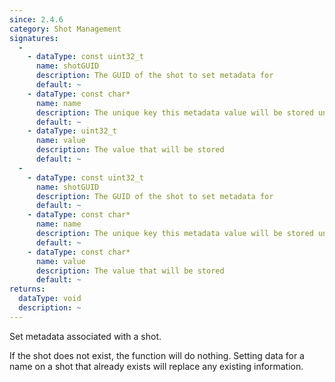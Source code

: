 ```yaml
---
since: 2.4.6
category: Shot Management
signatures:
  -
    - dataType: const uint32_t
      name: shotGUID
      description: The GUID of the shot to set metadata for
      default: ~
    - dataType: const char*
      name: name
      description: The unique key this metadata value will be stored under
      default: ~
    - dataType: uint32_t
      name: value
      description: The value that will be stored
      default: ~
  -
    - dataType: const uint32_t
      name: shotGUID
      description: The GUID of the shot to set metadata for
      default: ~
    - dataType: const char*
      name: name
      description: The unique key this metadata value will be stored under
      default: ~
    - dataType: const char*
      name: value
      description: The value that will be stored
      default: ~
returns:
  dataType: void
  description: ~
---
```


Set metadata associated with a shot.

If the shot does not exist, the function will do nothing. Setting data for a name on a shot that already exists will replace any existing information.
